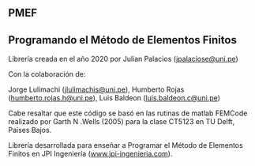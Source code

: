 ## PMEF
## Programando el Método de Elementos Finitos

Librería creada en el año 2020 por Julian Palacios (jpalaciose@uni.pe)

Con la colaboración de:

Jorge Lulimachi (jlulimachis@uni.pe), 
Humberto Rojas (humberto.rojas.h@uni.pe), 
Luis Baldeon (luis.baldeon.c@uni.pe)

Cabe resaltar que este código se basó en las rutinas de matlab FEMCode realizado por Garth N .Wells (2005) para la clase CT5123 en TU Delft, Países Bajos.

Librería desarrollada para enseñar a Programar el Método de Elementos Finitos en JPI Ingeniería (www.jpi-ingenieria.com).
